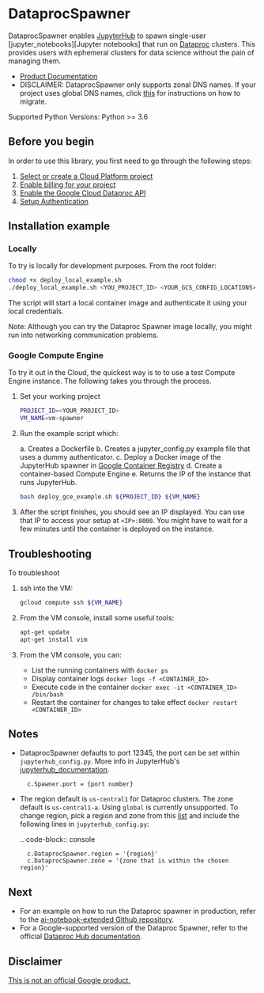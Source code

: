 # DataprocSpawner

DataprocSpawner enables [JupyterHub][jupyterhub] to spawn single-user [jupyter_notebooks][Jupyter notebooks] that run on [Dataproc][dataproc] clusters. This provides users with ephemeral clusters for data science without the pain of managing them.

- [Product Documentation][dataproc]
- DISCLAIMER: DataprocSpawner only supports zonal DNS names. If your project uses global DNS names, click [this][dns] for instructions on how to migrate.

[jupyterhub]: https://jupyterhub.readthedocs.io/en/stable/
[jupyter_notebooks]: https://jupyter-notebook-beginner-guide.readthedocs.io/en/latest/what_is_jupyter.html
[dataproc]: https://cloud.google.com/dataproc
[dns]: https://cloud.google.com/compute/docs/internal-dns#migrating-to-zonal

Supported Python Versions: Python >= 3.6

## Before you begin

In order to use this library, you first need to go through the following steps:

1. [Select or create a Cloud Platform project][create_project]
2. [Enable billing for your project][enable_billing]
3. [Enable the Google Cloud Dataproc API][enable_api]
4. [Setup Authentication][authentication]

[create_project]: https://console.cloud.google.com/project
[enable_billing]: https://cloud.google.com/billing/docs/how-to/modify-project#enable_billing_for_a_project
[enable_api]: https://cloud.google.com/dataproc
[authentication]: https://cloud.google.com/docs/authentication/getting-started#auth-cloud-implicit-python

## Installation example

### Locally

To try is locally for development purposes. From the root folder:

```sh
chmod +x deploy_local_example.sh
./deploy_local_example.sh <YOU_PROJECT_ID> <YOUR_GCS_CONFIG_LOCATIONS> <YOUR_AUTHENTICATED_EMAIL>
```

The script will start a local container image and authenticate it using your local credentials.


Note: Although you can try the Dataproc Spawner image locally, you might run into networking communication problems. 

### Google Compute Engine

To try it out in the Cloud, the quickest way is to to use a test Compute Engine instance. The following takes you through the process.

1. Set your working project

    ```bash
    PROJECT_ID=<YOUR_PROJECT_ID>
    VM_NAME=vm-spawner
    ```

1. Run the example script which:

    a. Creates a Dockerfile
    b. Creates a jupyter_config.py example file that uses a dummy authenticator.
    c. Deploy a Docker image of the JupyterHub spawner in [Google Container Registry][gcr]
    d. Create a container-based Compute Engine
    e. Returns the IP of the instance that runs JupyterHub.

    ```bash
    bash deploy_gce_example.sh ${PROJECT_ID} ${VM_NAME}
    ```

1. After the script finishes, you should see an IP displayed. You can use that IP to access your setup at `<IP>:8000`. You might have to wait for a few minutes until the container is deployed on the instance.


[gcr]: https://cloud.google.com/container-registry/


## Troubleshooting

To troubleshoot

1. ssh into the VM:

    ```bash
    gcloud compute ssh ${VM_NAME}
    ```

1. From the VM console, install some useful tools:

    ```bash
    apt-get update
    apt-get install vim
    ```

1. From the VM console, you can:

    - List the running containers with `docker ps`
    - Display container logs `docker logs -f <CONTAINER_ID>`
    - Execute code in the container `docker exec -it <CONTAINER_ID> /bin/bash`
    - Restart the container for changes to take effect  `docker restart <CONTAINER_ID>` 

 
## Notes

- DataprocSpawner defaults to port 12345, the port can be set within `jupyterhub_config.py`. More info in JupyterHub's [jupyterhub_documentation].

        c.Spawner.port = {port number}

- The region default is ``us-central1`` for Dataproc clusters. The zone default is ``us-central1-a``. Using ``global`` is currently unsupported. To change region, pick a region and zone from this [list][locations_list] and include the following lines in ``jupyterhub_config.py``:

    .. code-block:: console

        c.DataprocSpawner.region = '{region}'
        c.DataprocSpawner.zone = '{zone that is within the chosen region}'

[jupyterhub_documentation]: https://jupyterhub.readthedocs.io/en/stable/api/spawner.html#jupyterhub.spawner.Spawner.port
[locations_list]: https://cloud.google.com/compute/docs/regions-zones/

## Next

- For an example on how to run the Dataproc spawner in production, refer to the [ai-notebook-extended Github repository](https://github.com/GoogleCloudPlatform/ai-notebooks-extended).
- For a Google-supported version of the Dataproc Spawner, refer to the official [Dataproc Hub documentation](https://cloud.google.com/dataproc/docs/tutorials/dataproc-hub-admins).

## Disclaimer
[This is not an official Google product.](https://opensource.google.com/docs/releasing/publishing/#disclaimer)
